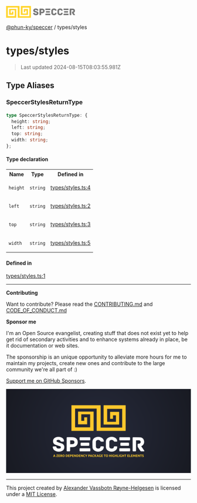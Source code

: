 <div>
  <img alt="SPECCER logo" src="https://raw.githubusercontent.com/phun-ky/speccer/main/public/logo-speccer-horizontal-colored-package.svg?raw=true" style="max-height:32px;" />
</div>

[@phun-ky/speccer](../README.md) / types/styles

# types/styles

> Last updated 2024-08-15T08:03:55.981Z

## Type Aliases

### SpeccerStylesReturnType

```ts
type SpeccerStylesReturnType: {
  height: string;
  left: string;
  top: string;
  width: string;
};
```

#### Type declaration

<table>
<tr>
<th>Name</th>
<th>Type</th>
<th>Defined in</th>
</tr>
<tr>
<td>

`height`

</td>
<td>

`string`

</td>
<td>

[types/styles.ts:4](https://github.com/phun-ky/speccer/blob/main/src/types/styles.ts#L4)

</td>
</tr>
<tr>
<td>

`left`

</td>
<td>

`string`

</td>
<td>

[types/styles.ts:2](https://github.com/phun-ky/speccer/blob/main/src/types/styles.ts#L2)

</td>
</tr>
<tr>
<td>

`top`

</td>
<td>

`string`

</td>
<td>

[types/styles.ts:3](https://github.com/phun-ky/speccer/blob/main/src/types/styles.ts#L3)

</td>
</tr>
<tr>
<td>

`width`

</td>
<td>

`string`

</td>
<td>

[types/styles.ts:5](https://github.com/phun-ky/speccer/blob/main/src/types/styles.ts#L5)

</td>
</tr>
</table>

#### Defined in

[types/styles.ts:1](https://github.com/phun-ky/speccer/blob/main/src/types/styles.ts#L1)

---

**Contributing**

Want to contribute? Please read the [CONTRIBUTING.md](https://github.com/phun-ky/speccer/blob/main/CONTRIBUTING.md) and [CODE_OF_CONDUCT.md](https://github.com/phun-ky/speccer/blob/main/CODE_OF_CONDUCT.md)

**Sponsor me**

I'm an Open Source evangelist, creating stuff that does not exist yet to help get rid of secondary activities and to enhance systems already in place, be it documentation or web sites.

The sponsorship is an unique opportunity to alleviate more hours for me to maintain my projects, create new ones and contribute to the large community we're all part of :)

[Support me on GitHub Sponsors](https://github.com/sponsors/phun-ky).

![Speccer banner, with logo and slogan: A zero dependency package to highlight elements](https://github.com/phun-ky/speccer/blob/main/public/speccer-banner.png?raw=true)

---

This project created by [Alexander Vassbotn Røyne-Helgesen](http://phun-ky.net) is licensed under a [MIT License](https://choosealicense.com/licenses/mit/).
